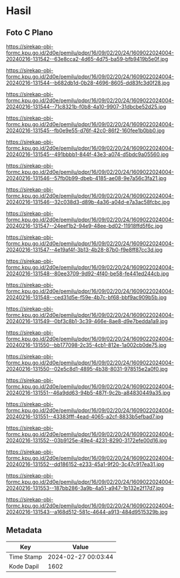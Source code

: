 # Hasil

## Foto C Plano

https://sirekap-obj-formc.kpu.go.id/2d0e/pemilu/pdpr/16/09/02/20/24/1609022024004-20240216-131542--63e8cca2-4d65-4d75-ba59-bfb9419b5e0f.jpg

https://sirekap-obj-formc.kpu.go.id/2d0e/pemilu/pdpr/16/09/02/20/24/1609022024004-20240216-131544--b682db1d-0b28-4696-8605-dd83fc3d0f28.jpg

https://sirekap-obj-formc.kpu.go.id/2d0e/pemilu/pdpr/16/09/02/20/24/1609022024004-20240216-131544--71c8321b-f0b8-4a10-9907-31dbcbe52d25.jpg

https://sirekap-obj-formc.kpu.go.id/2d0e/pemilu/pdpr/16/09/02/20/24/1609022024004-20240216-131545--fb0e9e55-d76f-42c0-86f2-160fee1b0bb0.jpg

https://sirekap-obj-formc.kpu.go.id/2d0e/pemilu/pdpr/16/09/02/20/24/1609022024004-20240216-131545--491bbbb1-844f-43e3-a074-d5bdc9a05560.jpg

https://sirekap-obj-formc.kpu.go.id/2d0e/pemilu/pdpr/16/09/02/20/24/1609022024004-20240216-131546--57fb0b99-dbeb-4185-ae08-9e7a56c3fa21.jpg

https://sirekap-obj-formc.kpu.go.id/2d0e/pemilu/pdpr/16/09/02/20/24/1609022024004-20240216-131546--32c038d3-d89b-4a36-a04d-e7a3ac58fcbc.jpg

https://sirekap-obj-formc.kpu.go.id/2d0e/pemilu/pdpr/16/09/02/20/24/1609022024004-20240216-131547--24eef1b2-94e9-48ee-bd02-11918ffd5f6c.jpg

https://sirekap-obj-formc.kpu.go.id/2d0e/pemilu/pdpr/16/09/02/20/24/1609022024004-20240216-131547--4e19af4f-3b13-4b28-87b0-f9e8ff87cc3d.jpg

https://sirekap-obj-formc.kpu.go.id/2d0e/pemilu/pdpr/16/09/02/20/24/1609022024004-20240216-131548--80ee3709-9d92-4f40-be58-fe441ed244cb.jpg

https://sirekap-obj-formc.kpu.go.id/2d0e/pemilu/pdpr/16/09/02/20/24/1609022024004-20240216-131548--ced31d5e-f59e-4b7c-bf68-bbf9ac909b5b.jpg

https://sirekap-obj-formc.kpu.go.id/2d0e/pemilu/pdpr/16/09/02/20/24/1609022024004-20240216-131549--0bf3c8b1-3c39-466e-8ae8-d9e7bedda1a9.jpg

https://sirekap-obj-formc.kpu.go.id/2d0e/pemilu/pdpr/16/09/02/20/24/1609022024004-20240216-131550--bb177098-2c35-4cb1-812e-1a002cb0de75.jpg

https://sirekap-obj-formc.kpu.go.id/2d0e/pemilu/pdpr/16/09/02/20/24/1609022024004-20240216-131550--02e5c8d1-4895-4b38-8031-978515e2a0f0.jpg

https://sirekap-obj-formc.kpu.go.id/2d0e/pemilu/pdpr/16/09/02/20/24/1609022024004-20240216-131551--46a9dd63-94b5-487f-9c2b-a84830449a35.jpg

https://sirekap-obj-formc.kpu.go.id/2d0e/pemilu/pdpr/16/09/02/20/24/1609022024004-20240216-131551--43383fff-4ead-4065-a2cf-8833b5efbad7.jpg

https://sirekap-obj-formc.kpu.go.id/2d0e/pemilu/pdpr/16/09/02/20/24/1609022024004-20240216-131552--03b9125e-49e4-4231-8290-3172efe00d16.jpg

https://sirekap-obj-formc.kpu.go.id/2d0e/pemilu/pdpr/16/09/02/20/24/1609022024004-20240216-131552--dd186152-e233-45a1-9f20-3c47c917ea31.jpg

https://sirekap-obj-formc.kpu.go.id/2d0e/pemilu/pdpr/16/09/02/20/24/1609022024004-20240216-131553--187bb286-3a9b-4a51-a947-1b132e2f17d7.jpg

https://sirekap-obj-formc.kpu.go.id/2d0e/pemilu/pdpr/16/09/02/20/24/1609022024004-20240216-131543--a168d512-581c-4644-a913-484d9515329b.jpg


## Metadata

| Key        | Value               |
| ---------- | ------------------- |
| Time Stamp | 2024-02-27 00:03:44 |
| Kode Dapil | 1602                |



